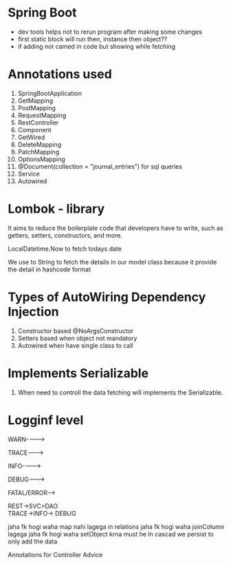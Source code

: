 # Spring Boot
- dev tools helps not to rerun program after making some changes
- first static block will run then, instance then object??
- if adding not camed in code but showing while fetching
  
# Annotations used
1. SpringBootApplication
2. GetMapping
3. PostMapping
4. RequestMapping
5. RestController
6. Component
7. GetWired
8. DeleteMapping
9. PatchMapping
10. OptionsMapping
11. @Document(collection = "journal_entries") for sql queries
12. Service
13. Autowired


# Lombok - library
It aims to reduce the boilerplate code that developers have to write, such as getters, setters, constructors, and more.

LocalDatetime.Now to fetch todays date

We use to String to fetch the details in our model class because it provide the detail in hashcode format 

# Types of AutoWiring Dependency Injection 
1. Constructor based @NoArgsConstructor
2. Setters based when object not mandatory
3. Autowired when have single class to call

# Implements Serializable 
1. When need to controll the data fetching will implements the Serializable.
   
Logginf level
=============
 
WARN---->
 
TRACE--->
 
INFO---->
 
DEBUG--->
 
FATAL/ERROR-->
 
 
REST->SVC>DAO <br>
TRACE->INFO-> DEBUG

jaha fk hogi waha map nahi lagega in relations
jaha fk hogi waha joinColumn lagega
jaha fk hogi waha setObject krna must he
In cascad we persist to only add the data

Annotations for Controller Advice
